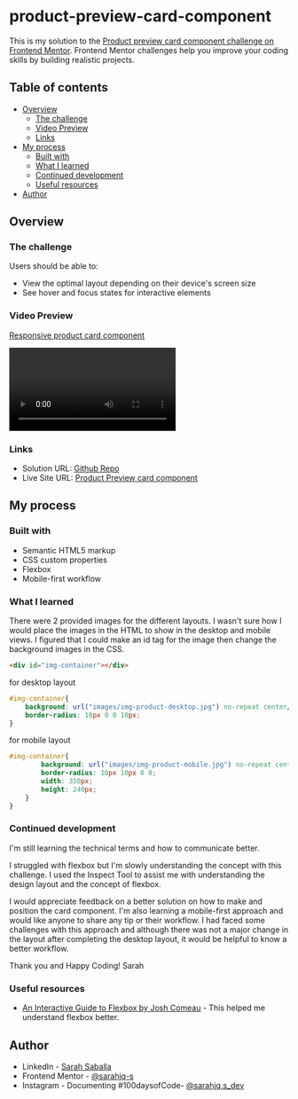 # product-preview-card-component 

This is my solution to the [Product preview card component challenge on Frontend Mentor](https://www.frontendmentor.io/challenges/product-preview-card-component-GO7UmttRfa). Frontend Mentor challenges help you improve your coding skills by building realistic projects. 

## Table of contents

- [Overview](#overview)
  - [The challenge](#the-challenge)
  - [Video Preview](#video-preview)
  - [Links](#links)
- [My process](#my-process)
  - [Built with](#built-with)
  - [What I learned](#what-i-learned)
  - [Continued development](#continued-development)
  - [Useful resources](#useful-resources)
- [Author](#author)

## Overview

### The challenge

Users should be able to:

- View the optimal layout depending on their device's screen size
- See hover and focus states for interactive elements

### Video Preview

[Responsive product card component](https://github.com/sarahjq-s/product-preview-card-component/assets/127857067/153784af-9115-4c28-b9d4-837538d759a7)

![Responsive product card](/images/responsive-product-card-component.mp4)


### Links

- Solution URL: [Github Repo](https://github.com/sarahjq-s/product-preview-card-component)
- Live Site URL: [Product Preview card component](https://snazzy-moonbeam-30a84e.netlify.app/)

## My process

### Built with

- Semantic HTML5 markup
- CSS custom properties
- Flexbox
- Mobile-first workflow

### What I learned

There were 2 provided images for the different layouts. I wasn't sure how I would place the images in the HTML to show in the desktop and mobile views. I figured that I could make an id tag for the image then change the background images in the CSS. 
```html
<div id="img-container"></div>
```
for desktop layout

```css 
#img-container{
    background: url("images/img-product-desktop.jpg") no-repeat center/cover;
    border-radius: 10px 0 0 10px;
}
```
for mobile layout

```css 
#img-container{
        background: url("images/img-product-mobile.jpg") no-repeat center/cover;
        border-radius: 10px 10px 0 0;
        width: 350px;
        height: 240px;
    }
}
```

### Continued development

I'm still learning the technical terms and how to communicate better. 

I struggled with flexbox but I'm slowly understanding the concept with this challenge. I used the Inspect Tool to assist me with understanding the design layout and the concept of flexbox. 

I would appreciate feedback on a better solution on how to make and position the card component. I'm also learning a mobile-first approach and would like anyone to share any tip or their workflow. I had faced some challenges with this approach and although there was not a major change in the layout after completing the desktop layout, it would be helpful to know a better workflow.

Thank you and Happy Coding!
Sarah 

### Useful resources

- [An Interactive Guide to Flexbox by Josh Comeau](https://www.joshwcomeau.com/css/interactive-guide-to-flexbox/) - This helped me understand flexbox better.

## Author

- LinkedIn - [Sarah Saballa](https://www.linkedin.com/in/sarah-saballa-315053185/)
- Frontend Mentor - [@sarahjq-s](https://www.frontendmentor.io/profile/sarahjq-s)
- Instagram - Documenting #100daysofCode- [@sarahjq.s_dev](https://www.instagram.com/sarahjq.s_dev/)
